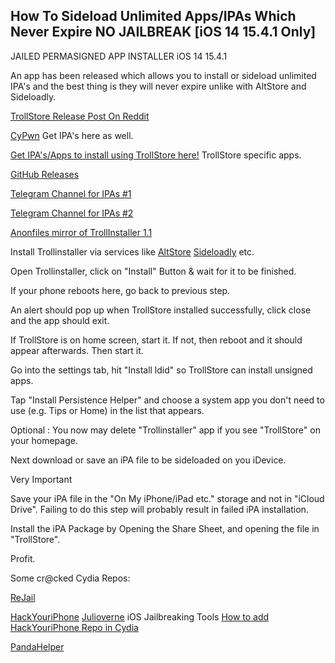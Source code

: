 
## How To Sideload Unlimited Apps/IPAs Which Never Expire NO JAILBREAK [iOS 14 15.4.1 Only]

JAILED PERMASIGNED APP INSTALLER iOS 14 15.4.1

An app has been released which allows you to install or sideload unlimited IPA's and the best thing is they will never expire unlike with AltStore and Sideloadly.

[TrollStore Release Post On Reddit](https://old.reddit.com/r/jailbreak/comments/x44cpj/free_release_trollstore_jailed_permasigned_app/)

[CyPwn](https://ipa.cypwn.xyz/)
Get IPA's here as well.

[Get IPA's/Apps to install using TrollStore here!](https://ipa.cypwn.xyz/trollstore/)
TrollStore specific apps.

[GitHub Releases](https://github.com/opa334/TrollStore/releases)

[Telegram Channel for IPAs #1](https://t.me/iapps_ipa)

[Telegram Channel for IPAs #2](https://t.me/Ed0ardoo)

[Anonfiles mirror of TrollInstaller 1.1](https://anonfiles.com/Xai0u5A4y2/TrollInstaller_ipa)

  Install Trollinstaller via services like
  [AltStore](https://altstore.io/)
  [Sideloadly](https://sideloadly.io/)
  etc.

  Open Trollinstaller, click on "Install" Button & wait for it to be finished.

  If your phone reboots here, go back to previous step.

  An alert should pop up when TrollStore installed successfully, click close and the app should exit.

  If TrollStore is on home screen, start it. If not, then reboot and it should appear afterwards. Then start it.

  Go into the settings tab, hit "Install ldid" so TrollStore can install unsigned apps.

  Tap "Install Persistence Helper" and choose a system app you don't need to use (e.g. Tips or Home) in the list that appears.

  Optional : You now may delete "Trollinstaller" app if you see "TrollStore" on your homepage.

  Next download or save an iPA file to be sideloaded on you iDevice.

Very Important

Save your iPA file in the "On My iPhone/iPad etc." storage and not in "iCloud Drive". Failing to do this step will probably result in failed iPA installation.

  Install the iPA Package by Opening the Share Sheet, and opening the file in "TrollStore".

  Profit.

Some cr@cked Cydia Repos:

[ReJail](https://rejail.ru/)

[HackYouriPhone](http://repo.hackyouriphone.org/)
[Julioverne](https://julio.hackyouriphone.org)
iOS Jailbreaking Tools
[How to add HackYouriPhone Repo in Cydia](http://repo.hackyouriphone.org/add)

[PandaHelper](https://apt.pandahelp.vip/)
